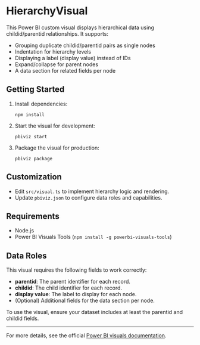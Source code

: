 # HierarchyVisual

This Power BI custom visual displays hierarchical data using childid/parentid relationships. It supports:
- Grouping duplicate childid/parentid pairs as single nodes
- Indentation for hierarchy levels
- Displaying a label (display value) instead of IDs
- Expand/collapse for parent nodes
- A data section for related fields per node

## Getting Started

1. Install dependencies:
   ```pwsh
   npm install
   ```
2. Start the visual for development:
   ```pwsh
   pbiviz start
   ```
3. Package the visual for production:
   ```pwsh
   pbiviz package
   ```

## Customization
- Edit `src/visual.ts` to implement hierarchy logic and rendering.
- Update `pbiviz.json` to configure data roles and capabilities.

## Requirements
- Node.js
- Power BI Visuals Tools (`npm install -g powerbi-visuals-tools`)

## Data Roles

This visual requires the following fields to work correctly:
- **parentid**: The parent identifier for each record.
- **childid**: The child identifier for each record.
- **display value**: The label to display for each node.
- (Optional) Additional fields for the data section per node.

To use the visual, ensure your dataset includes at least the parentid and childid fields.

---

For more details, see the official [Power BI visuals documentation](https://docs.microsoft.com/power-bi/developer/visuals/).
